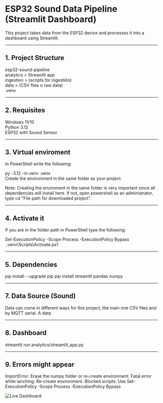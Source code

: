 # ESP32 Sound Data Pipeline (Streamlit Dashboard)
This project takes data from the ESP32 device and processes it into a dashboard using Streamlit. 

-------------------------------------------------------------------------------------------------------------------------------------------------------------------------------

## 1. Project Structure
esp32-sound-pipeline  
analytics > Streamlit app  
ingestion > (scripts for ingestión)  
data > (CSV files o raw data)  
.venv  

-------------------------------------------------------------------------------------------------------------------------------------------------------------------------------

## 2. Requisites
Windows 11/10  
Python 3.12   
ESP32 with Sound Sensor

-------------------------------------------------------------------------------------------------------------------------------------------------------------------------------

## 3. Virtual enviroment

In PowerShell write the following:

py -3.12 -m venv .venv  
Create the environment in the same folder as your project. 

Note: Creating the enviroment in the same folder is very important since all dependencies will install here. If not, open powershell as an administrator, type cd "File path for downloaded project".

-------------------------------------------------------------------------------------------------------------------------------------------------------------------------------

## 4. Activate it  

If you are in the folder path in PowerShell type the following: 

Set-ExecutionPolicy -Scope Process -ExecutionPolicy Bypass
.\.venv\Scripts\Activate.ps1

-------------------------------------------------------------------------------------------------------------------------------------------------------------------------------

## 5. Dependencies
   
pip install --upgrade pip
pip install streamlit pandas numpy

-------------------------------------------------------------------------------------------------------------------------------------------------------------------------------

## 7. Data Source (Sound)
Data can come in different ways for this project, the main one CSV files and by MQTT serial. A data 

-------------------------------------------------------------------------------------------------------------------------------------------------------------------------------

## 8. Dashboard
streamlit run analytics/streamlit_app.py

-------------------------------------------------------------------------------------------------------------------------------------------------------------------------------

## 9. Errors might appear
ImportError: Erase the numpy folder or re-create environment. 
Fatal error while lanching: Re-create environment.
Blocked scripts: Use Set-ExecutionPolicy -Scope Process -ExecutionPolicy Bypass

![Live Dashboard](esp32-sound-sensor-pipeline/live-dashboard.png)
